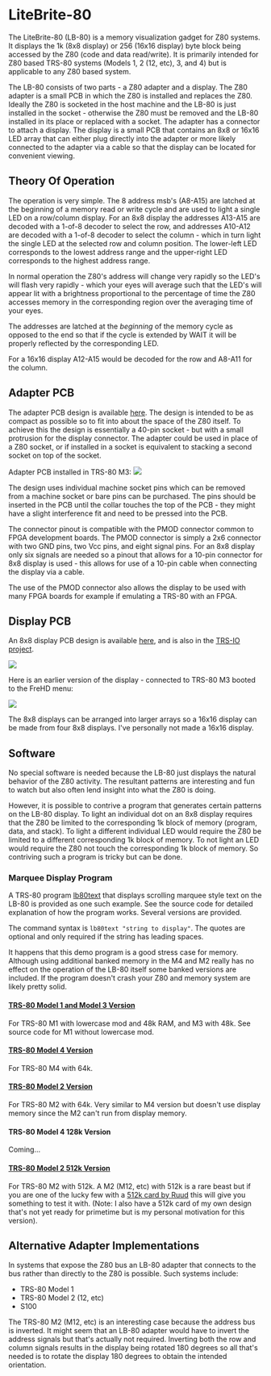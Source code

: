 # LiteBrite-80

The LiteBrite-80 (LB-80) is a memory visualization gadget for Z80 systems.  It displays the 1k (8x8 display) or 256 (16x16 display) byte block being accessed by the Z80 (code and data read/write).  It is primarily intended for Z80 based TRS-80 systems (Models 1, 2 (12, etc), 3, and 4) but is applicable to any Z80 based system.

The LB-80 consists of two parts - a Z80 adapter and a display.  The Z80 adapter is a small PCB in which the Z80 is installed and replaces the Z80.  Ideally the Z80 is socketed in the host machine and the LB-80 is just installed in the socket - otherwise the Z80 must be removed and the LB-80 installed in its place or replaced with a socket.  The adapter has a connector to attach a display.  The display is a small PCB that contains an 8x8 or 16x16 LED array that can either plug directly into the adapter or more likely connected to the adapter via a cable so that the display can be located for convenient viewing.

## Theory Of Operation

The operation is very simple.  The 8 address msb's (A8-A15) are latched at the beginning of a memory read or write cycle and are used to light a single LED on a row/column display.  For an 8x8 display the addresses A13-A15 are decoded with a 1-of-8 decoder to select the row, and addresses A10-A12 are decoded with a 1-of-8 decoder to select the column - which in turn light the single LED at the selected row and column position.  The lower-left LED corresponds to the lowest address range and the upper-right LED corresponds to the highest address range.

In normal operation the Z80's address will change very rapidly so the LED's will flash very rapidly - which your eyes will average such that the LED's will appear lit with a brightness proportional to the percentage of time the Z80 accesses memory in the corresponding region over the averaging time of your eyes.

The addresses are latched at the *beginning* of the memory cycle as opposed to the end so that if the cycle is extended by WAIT it will be properly reflected by the corresponding LED.

For a 16x16 display A12-A15 would be decoded for the row and A8-A11 for the column.

## Adapter PCB

The adapter PCB design is available [here](kicad/Visual80-3).  The design is intended to be as compact as possible so to fit into about the space of the Z80 itself.  To achieve this the design is essentially a 40-pin socket - but with a small protrusion for the display connector.  The adapter could be used in place of a Z80 socket, or if installed in a socket is equivalent to stacking a second socket on top of the socket.

Adapter PCB installed in TRS-80 M3:
![](assets/lb-80-adapt-m3.jpg)

The design uses individual machine socket pins which can be removed from a machine socket or bare pins can be purchased.  The pins should be inserted in the PCB until the collar touches the top of the PCB - they might have a slight interference fit and need to be pressed into the PCB.

The connector pinout is compatible with the PMOD connector common to FPGA development boards.  The PMOD connector is simply a 2x6 connector with two GND pins, two Vcc pins, and eight signal pins.  For an 8x8 display only six signals are needed so a pinout that allows for a 10-pin connector for 8x8 display is used - this allows for use of a 10-pin cable when connecting the display via a cable.

The use of the PMOD connector also allows the display to be used with many FPGA boards for example if emulating a TRS-80 with an FPGA.

## Display PCB

An 8x8 display PCB design is available [here](kicad/lb-80), and is also in the [TRS-IO project](https://github.com/apuder/TRS-IO/tree/master/kicad/pmod/lb-80).

![](assets/lb-80-disp.jpg)

Here is an earlier version of the display - connected to TRS-80 M3 booted to the FreHD menu:

![](assets/lb-80-disp-alt.jpg)

The 8x8 displays can be arranged into larger arrays so a 16x16 display can be made from four 8x8 displays.  I've personally not made a 16x16 display.

## Software

No special software is needed because the LB-80 just displays the natural behavior of the Z80 activity.  The resultant patterns are interesting and fun to watch but also often lend insight into what the Z80 is doing.

However, it is possible to contrive a program that generates certain patterns on the LB-80 display.  To light an individual dot on an 8x8 display requires that the Z80 be limited to the corresponding 1k block of memory (program, data, and stack).  To light a different individual LED would require the Z80 be limited to a different corresponding 1k block of memory.  To not light an LED would require the Z80 not touch the corresponding 1k block of memory.  So contriving such a program is tricky but can be done.

### Marquee Display Program

A TRS-80 program [lb80text](source/lb80text) that displays scrolling marquee style text on the LB-80 is provided as one such example.  See the source code for detailed explanation of how the program works.  Several versions are provided.

The command syntax is `lb80text "string to display"`.  The quotes are optional and only required if the string has leading spaces.

It happens that this demo program is a good stress case for memory.  Although using additional banked memory in the M4 and M2 really has no effect on the operation of the LB-80 itself some banked versions are included.  If the program doesn't crash your Z80 and memory system are likely pretty solid.

#### [TRS-80 Model 1 and Model 3 Version](source/lb80text/lb80txm1.asm)

For TRS-80 M1 with lowercase mod and 48k RAM, and M3 with 48k.  See source code for M1 without lowercase mod.

#### [TRS-80 Model 4 Version](source/lb80text/lb80txm4.asm)

For TRS-80 M4 with 64k.

#### [TRS-80 Model 2 Version](source/lb80text/lb80txm2.asm)

For TRS-80 M2 with 64k.  Very similar to M4 version but doesn't use display memory since the M2 can't run from display memory.

#### TRS-80 Model 4 128k Version

Coming...

#### [TRS-80 Model 2 512k Version](source/lb80text/lb80512k.asm)

For TRS-80 M2 with 512k.  A M2 (M12, etc) with 512k is a rare beast but if you are one of the lucky few with a [512k card by Ruud](https://www.youtube.com/watch?v=_I01NHzUzNk) this will give you something to test it with.  (Note: I also have a 512k card of my own design that's not yet ready for primetime but is my personal motivation for this version).

## Alternative Adapter Implementations

In systems that expose the Z80 bus an LB-80 adapter that connects to the bus rather than directly to the Z80 is possible.  Such systems include:
* TRS-80 Model 1
* TRS-80 Model 2 (12, etc)
* S100

The TRS-80 M2 (M12, etc) is an interesting case because the address bus is inverted.  It might seem that an LB-80 adapter would have to invert the address signals but that's actually not required.  Inverting both the row and column signals results in the display being rotated 180 degrees so all that's needed is to rotate the display 180 degrees to obtain the intended orientation.
